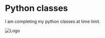
# Python classes

I am completing my python 
classes at time limit.

![Logo](https://www.newus.in/static/media/Core-python-at-newus-Dharmsala.0fc3b7c72cdea81baba4.gif)

